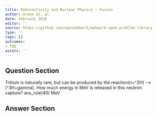 ```yaml
---
title: Radioactivity and Nuclear Physics - Fusion
author: Urone et. al
date: February 2018
editor: ''
source: https://github.com/openwebwork/webwork-open-problem-library
type: ''
tags: []
outcomes:
- TBD
assets: ''
---
```


## Question Section 

Tritium is naturally rare, but can be produced by the reaction(n+^2H) -->(^3H+gamma). How much energy in MeV is released in this neutron capture? 
ans_rule(40) MeV


## Answer Section

